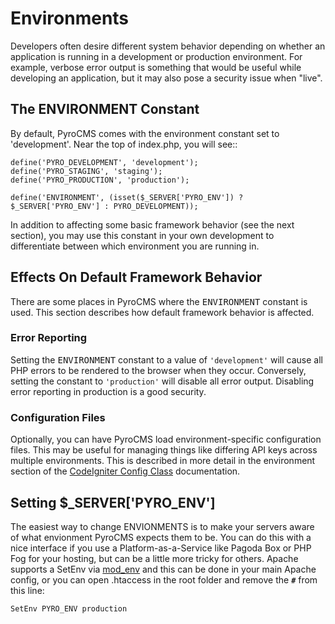 # Environments

Developers often desire different system behavior depending on whether
an application is running in a development or production environment.
For example, verbose error output is something that would be useful
while developing an application, but it may also pose a security issue
when "live".

## The ENVIRONMENT Constant

By default, PyroCMS comes with the environment constant set to 'development'. Near the top of index.php, you will see::

	define('PYRO_DEVELOPMENT', 'development');
	define('PYRO_STAGING', 'staging');
	define('PYRO_PRODUCTION', 'production');

	define('ENVIRONMENT', (isset($_SERVER['PYRO_ENV']) ? $_SERVER['PYRO_ENV'] : PYRO_DEVELOPMENT));

In addition to affecting some basic framework behavior (see the next
section), you may use this constant in your own development to
differentiate between which environment you are running in.

## Effects On Default Framework Behavior

There are some places in PyroCMS where the <kbd>ENVIRONMENT</kbd> constant is used. This section describes how default framework behavior is affected.

### Error Reporting

Setting the <kbd>ENVIRONMENT</kbd> constant to a value of `'development'` will cause
all PHP errors to be rendered to the browser when they occur.
Conversely, setting the constant to `'production'` will disable all error
output. Disabling error reporting in production is a good security.

### Configuration Files

Optionally, you can have PyroCMS load environment-specific
configuration files. This may be useful for managing things like
differing API keys across multiple environments. This is described in
more detail in the environment section of the [CodeIgniter Config
Class](http://codeigniter.com/user_guide/libraries/config.html#environments) documentation.

## Setting $\_SERVER['PYRO\_ENV']

The easiest way to change ENVIONMENTS is to make your servers aware of what envionment PyroCMS expects them to be. You can do this with a nice interface if you use a Platform-as-a-Service like Pagoda Box or PHP Fog for your hosting, but can be a little more tricky for others. Apache supports a SetEnv via [mod\_env](http://httpd.apache.org/docs/2.2/mod/mod_env.html) and this can be done in your main Apache config, or you can open .htaccess in the root folder and remove the **`#`** from this line:

	SetEnv PYRO_ENV production